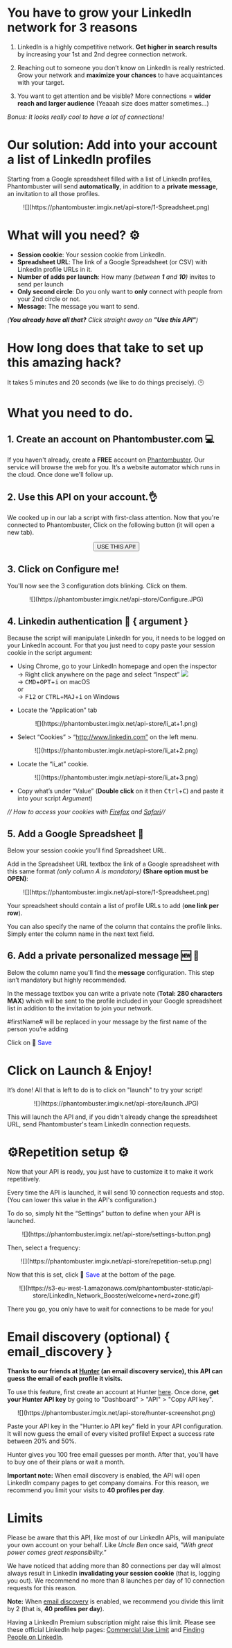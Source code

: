 # You have to grow your LinkedIn network for 3 reasons
1. LinkedIn is a highly competitive network. **Get higher in search results** by increasing your 1st and 2nd degree connection network.

2. Reaching out to someone you don’t know on LinkedIn is really restricted. Grow your network and **maximize your chances** to have acquaintances with your target.

3. You want to get attention and be visible? More connections = **wider reach and larger audience** (Yeaaah size does matter sometimes…)  

_Bonus: It looks really cool to have a lot of connections!_

# Our solution: Add into your account a list of LinkedIn profiles
Starting from a Google spreadsheet filled with a list of LinkedIn profiles, Phantombuster will send **automatically**, in addition to a **private message**, an invitation to all those profiles.

<center>![](https://phantombuster.imgix.net/api-store/1-Spreadsheet.png)</center>

# What will you need? ⚙️ 

- **Session cookie**: Your session cookie from LinkedIn.
- **Spreadsheet URL**: The link of a Google Spreadsheet (or CSV) with LinkedIn profile URLs in it.
- **Number of adds per launch**: How many _(between **1** and **10**)_ invites to send per launch
- **Only second circle**: Do you only want to **only** connect with people from your 2nd circle or not.
- **Message**: The message you want to send.

_(**You already have all that?** Click straight away on **"Use this API"**)_


# How long does that take to set up this amazing hack?
It takes 5 minutes and 20 seconds (we like to do things precisely). 🕒

# What you need to do.
## 1. Create an account on Phantombuster.com 💻
If you haven't already, create a **FREE** account on [Phantombuster](https://phantombuster.com/register). Our service will browse the web for you. It’s a website automator which runs in the cloud. Once done we'll follow up.


## 2. Use this API on your account.👌
We cooked up in our lab a script with first-class attention.
Now that you're connected to Phantombuster, Click on the following button (it will open a new tab).

<center><button type="button" class="btn btn-warning callToAction" onclick="useThisApi()">USE THIS API!</button></center>


## 3. Click on Configure me!
You'll now see the 3 configuration dots blinking. Click on them.

<center>![](https://phantombuster.imgix.net/api-store/Configure.JPG)</center>


## 4. Linkedin authentication 🔑 { argument }
Because the script will manipulate LinkedIn for you, it needs to be logged on your LinkedIn account. For that you just need to copy paste your session cookie in the script argument:
* Using Chrome, go to your LinkedIn homepage and open the inspector  
→ Right click anywhere on the page and select “Inspect” ![](https://phantombuster.imgix.net/api-store/Inspect+browser.png)  
→ <kbd>CMD</kbd>+<kbd>OPT</kbd>+<kbd>i</kbd> on macOS  
or  
→ <kbd>F12</kbd> or <kbd>CTRL</kbd>+<kbd>MAJ</kbd>+<kbd>i</kbd> on Windows

* Locate the “Application” tab

<center>![](https://phantombuster.imgix.net/api-store/li_at+1.png)</center>

* Select “Cookies” > “http://www.linkedin.com” on the left menu.

<center>![](https://phantombuster.imgix.net/api-store/li_at+2.png)</center>

* Locate the “li_at” cookie.

<center>![](https://phantombuster.imgix.net/api-store/li_at+3.png)</center/>

* Copy what’s under “Value” (**Double click** on it then <kbd>Ctrl</kbd>+<kbd>C</kbd>) and paste it into your script _Argument_)

_// How to access your cookies with <a href="https://developer.mozilla.org/en-US/docs/Tools/Storage_Inspector" target="_blank">Firefox</a> and <a href="https://www.macobserver.com/tmo/article/see_full_cookie_details_in_safari_5.1" target="_blank">Safari</a>//_


## 5. Add a Google Spreadsheet 📑
Below your session cookie you’ll find Spreadsheet URL.

Add in the Spreadsheet URL textbox the link of a Google spreadsheet with this same format _(only column A is mandatory)_ **(Share option must be OPEN)**:
<center>![](https://phantombuster.imgix.net/api-store/1-Spreadsheet.png)</center>

Your spreadsheet should contain a list of profile URLs to add (**one link per row**).

You can also specify the name of the column that contains the profile links. Simply enter the column name in the next text field.

## 6. Add a private personalized message 🆕 💬
Below the column name you'll find the **message** configuration. This step isn’t mandatory but highly recommended.

In the message textbox you can write a private note (**Total: 280 characters MAX**) which will be sent to the profile included in your Google spreadsheet list in addition to the invitation to join your network.

\#firstName\# will be replaced in your message by the first name of the person you’re adding

Click on 💾 <span style="color:blue">Save</span>


# Click on Launch & Enjoy!
It’s done! All that is left to do is to click on "launch" to try your script!

<center>![](https://phantombuster.imgix.net/api-store/launch.JPG)</center>

This will launch the API and, if you didn't already change the spreadsheet URL, send Phantombuster's team LinkedIn connection requests.

# ⚙️️Repetition setup ⚙️

Now that your API is ready, you just have to customize it to make it work repetitively.

Every time the API is launched, it will send 10 connection requests and stop. (You can lower this value in the API's configuration.)

To do so, simply hit the “Settings” button to define when your API is launched.

<center>![](https://phantombuster.imgix.net/api-store/settings-button.png)</center>

Then, select a frequency:

<center>![](https://phantombuster.imgix.net/api-store/repetition-setup.png)</center>

Now that this is set, click 💾 <span style="color:blue">Save</span> at the bottom of the page.

<center>![](https://s3-eu-west-1.amazonaws.com/phantombuster-static/api-store/LinkedIn_Network_Booster/welcome+nerd+zone.gif)</center>


There you go, you only have to wait for connections to be made for you!


# Email discovery (optional) { email_discovery }

**Thanks to our friends at [Hunter](https://hunter.io) (an email discovery service), this API can guess the email of each profile it visits.**

To use this feature, first create an account at Hunter [here](https://hunter.io/users/sign_up). Once done, **get your Hunter API key** by going to "Dashboard" > "API" > "Copy API key".

<center>![](https://phantombuster.imgix.net/api-store/hunter-screenshot.png)</center>

Paste your API key in the "Hunter.io API key" field in your API configuration. It will now guess the email of every visited profile! Expect a success rate between 20% and 50%.

Hunter gives you 100 free email guesses per month. After that, you'll have to buy one of their plans or wait a month.

**Important note:** When email discovery is enabled, the API will open LinkedIn company pages to get company domains. For this reason, we recommend you limit your visits to **40 profiles per day**.



# Limits

Please be aware that this API, like most of our LinkedIn APIs, will manipulate your own account on your behalf. Like *Uncle Ben* once said, *"With great power comes great responsibility."*

We have noticed that adding more than 80 connections per day will almost always result in LinkedIn **invalidating your session cookie** (that is, logging you out). We recommend no more than 8 launches per day of 10 connection requests for this reason.

**Note:** When [email discovery](#section_email_discovery) is enabled, we recommend you divide this limit by 2 (that is, **40 profiles per day**).

Having a LinkedIn Premium subscription might raise this limit. Please see these official LinkedIn help pages: [Commercial Use Limit](https://www.linkedin.com/help/linkedin/answer/52950) and [Finding People on LinkedIn](https://premium.linkedin.com/professional/faq).
